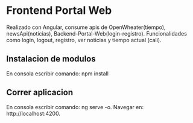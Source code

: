# Frontend Portal Web
Realizado con Angular, consume apis de OpenWheater(tiempo), newsApi(noticias), Backend-Portal-Web(login-registro).
Funcionalidades como login, logout, registro, ver noticias y tiempo actual (cali).

## Instalacion de modulos
En consola escribir comando: npm install

## Correr aplicacion
En consola escribir comando: ng serve -o.
Navegar en: http://localhost:4200.
